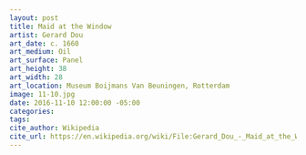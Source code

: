 ```yaml
---
layout: post
title: Maid at the Window
artist: Gerard Dou
art_date: c. 1660
art_medium: Oil
art_surface: Panel
art_height: 38
art_width: 28
art_location: Museum Boijmans Van Beuningen, Rotterdam
image: 11-10.jpg
date: 2016-11-10 12:00:00 -05:00
categories:
tags:
cite_author: Wikipedia
cite_url: https://en.wikipedia.org/wiki/File:Gerard_Dou_-_Maid_at_the_Window_-_Google_Art_Project.jpg
---
```

